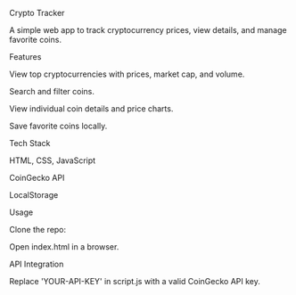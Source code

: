 Crypto Tracker

A simple web app to track cryptocurrency prices, view details, and manage favorite coins.

Features

View top cryptocurrencies with prices, market cap, and volume.

Search and filter coins.

View individual coin details and price charts.

Save favorite coins locally.

Tech Stack

HTML, CSS, JavaScript

CoinGecko API

LocalStorage

Usage

Clone the repo:

Open index.html in a browser.

API Integration

Replace 'YOUR-API-KEY' in script.js with a valid CoinGecko API key.